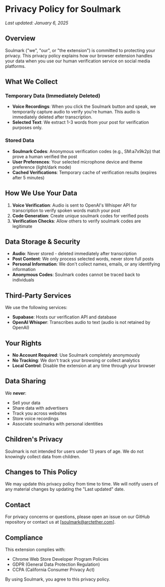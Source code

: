 # Privacy Policy for Soulmark

*Last updated: January 6, 2025*

## Overview

Soulmark ("we", "our", or "the extension") is committed to protecting your privacy. This privacy policy explains how our browser extension handles your data when you use our human verification service on social media platforms.

## What We Collect

### Temporary Data (Immediately Deleted)
- **Voice Recordings**: When you click the Soulmark button and speak, we temporarily capture audio to verify you're human. This audio is immediately deleted after transcription.
- **Selected Text**: We extract 1-3 words from your post for verification purposes only.

### Stored Data
- **Soulmark Codes**: Anonymous verification codes (e.g., SM:a7x9k2p) that prove a human verified the post
- **User Preferences**: Your selected microphone device and theme preference (light/dark mode)
- **Cached Verifications**: Temporary cache of verification results (expires after 5 minutes)

## How We Use Your Data

1. **Voice Verification**: Audio is sent to OpenAI's Whisper API for transcription to verify spoken words match your post
2. **Code Generation**: Create unique soulmark codes for verified posts
3. **Verification Checks**: Allow others to verify soulmark codes are legitimate

## Data Storage & Security

- **Audio**: Never stored - deleted immediately after transcription
- **Post Content**: We only process selected words, never store full posts
- **Personal Information**: We don't collect names, emails, or any identifying information
- **Anonymous Codes**: Soulmark codes cannot be traced back to individuals

## Third-Party Services

We use the following services:
- **Supabase**: Hosts our verification API and database
- **OpenAI Whisper**: Transcribes audio to text (audio is not retained by OpenAI)

## Your Rights

- **No Account Required**: Use Soulmark completely anonymously
- **No Tracking**: We don't track your browsing or collect analytics
- **Local Control**: Disable the extension at any time through your browser

## Data Sharing

We **never**:
- Sell your data
- Share data with advertisers
- Track you across websites
- Store voice recordings
- Associate soulmarks with personal identities

## Children's Privacy

Soulmark is not intended for users under 13 years of age. We do not knowingly collect data from children.

## Changes to This Policy

We may update this privacy policy from time to time. We will notify users of any material changes by updating the "Last updated" date.

## Contact

For privacy concerns or questions, please open an issue on our GitHub repository or contact us at [soulmark@arctether.com].

## Compliance

This extension complies with:
- Chrome Web Store Developer Program Policies
- GDPR (General Data Protection Regulation)
- CCPA (California Consumer Privacy Act)

By using Soulmark, you agree to this privacy policy.